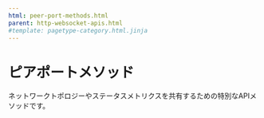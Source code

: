 ```yaml
---
html: peer-port-methods.html
parent: http-websocket-apis.html
#template: pagetype-category.html.jinja
---
```

# ピアポートメソッド

ネットワークトポロジーやステータスメトリクスを共有するための特別なAPIメソッドです。
